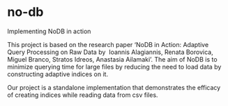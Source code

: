 # no-db

Implementing NoDB in action

This project is based on the research paper ‘NoDB in Action: Adaptive Query
Processing on Raw Data by ​ Ioannis Alagiannis, Renata Borovica, Miguel Branco,
Stratos Idreos, Anastasia Ailamaki’. The aim of NoDB is to minimize querying time for
large files by reducing the need to load data by constructing adaptive indices on it.

Our project is a standalone implementation that demonstrates the efficacy of creating
indices while reading data from csv files.
